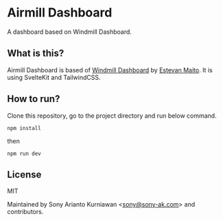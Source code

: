 # Airmill Dashboard

A dashboard based on Windmill Dashboard.

## What is this?

Airmill Dashboard is based of [Windmill Dashboard](https://github.com/estevanmaito/windmill-dashboard) by [Estevan Maito](https://github.com/estevanmaito). It is using SvelteKit and TailwindCSS.

## How to run?

Clone this repository, go to the project directory and run below command.

```
npm install
```

then

```
npm run dev
```

## License

MIT

Maintained by Sony Arianto Kurniawan <<sony@sony-ak.com>> and contributors.

